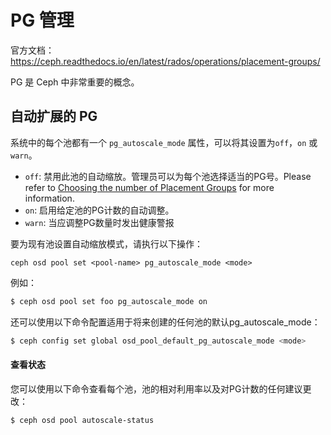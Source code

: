 # PG 管理

官方文档：https://ceph.readthedocs.io/en/latest/rados/operations/placement-groups/

PG 是 Ceph 中非常重要的概念。

## 自动扩展的 PG

系统中的每个池都有一个 `pg_autoscale_mode` 属性，可以将其设置为`off`，`on` 或 `warn`。

- `off`: 禁用此池的自动缩放。管理员可以为每个池选择适当的PG号。Please refer to [Choosing the number of Placement Groups](https://ceph.readthedocs.io/en/latest/rados/operations/placement-groups/#choosing-number-of-placement-groups) for more information.
- `on`: 启用给定池的PG计数的自动调整。
- `warn`: 当应调整PG数量时发出健康警报

要为现有池设置自动缩放模式，请执行以下操作：

```
ceph osd pool set <pool-name> pg_autoscale_mode <mode>
```

例如：

```bash
$ ceph osd pool set foo pg_autoscale_mode on
```

还可以使用以下命令配置适用于将来创建的任何池的默认pg_autoscale_mode：

```bash
$ ceph config set global osd_pool_default_pg_autoscale_mode <mode>
```



#### 查看状态

您可以使用以下命令查看每个池，池的相对利用率以及对PG计数的任何建议更改：

```bash
$ ceph osd pool autoscale-status
```





















